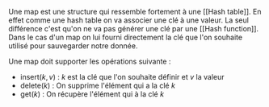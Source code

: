 Une map est une structure qui ressemble fortement à une [[Hash table]]. En effet comme une hash table on va associer une clé à une valeur.
La seul différence c'est qu'on ne va pas générer une clé par une [[Hash function]]. 
Dans le cas d'un map on lui fourni directement la clé que l'on souhaite utilisé pour sauvegarder notre donnée.

Une map doit supporter les opérations suivante :

- insert($k,v$) : $k$ est la clé que l'on souhaite définir et $v$ la valeur
- delete($k$) : On supprime l'élément qui a la clé $k$
- get($k$) : On récupère l'élément qui à la clé $k$